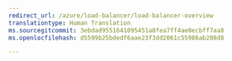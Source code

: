 ```yaml
---
redirect_url: /azure/load-balancer/load-balancer-overview
translationtype: Human Translation
ms.sourcegitcommit: 3ebdad9551641095451a8fea7ff4ae0ecbff7aa8
ms.openlocfilehash: d5599b25bdedf6aae23f3dd2061c55986ab208d8

---
```



<!--HONumber=Feb17_HO2-->


